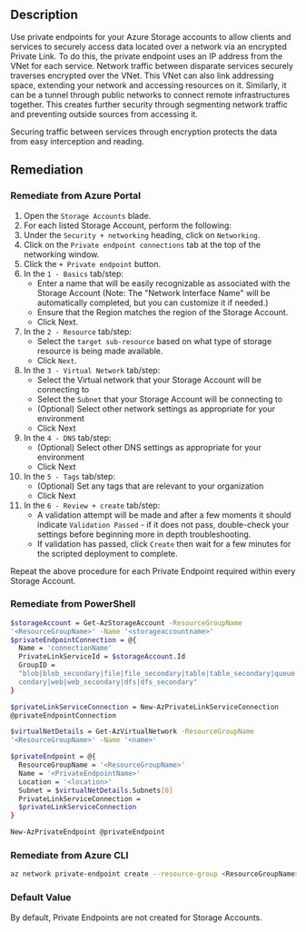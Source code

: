 ## Description

Use private endpoints for your Azure Storage accounts to allow clients and services to securely access data located over a network via an encrypted Private Link. To do this, the private endpoint uses an IP address from the VNet for each service. Network traffic between disparate services securely traverses encrypted over the VNet. This VNet can also link addressing space, extending your network and accessing resources on it. Similarly, it can be a tunnel through public networks to connect remote infrastructures together. This creates further security through segmenting network traffic and preventing outside sources from accessing it.

Securing traffic between services through encryption protects the data from easy interception and reading.

## Remediation

### Remediate from Azure Portal

1. Open the `Storage Accounts` blade.
2. For each listed Storage Account, perform the following:
3. Under the `Security + networking` heading, click on `Networking`.
4. Click on the `Private endpoint connections` tab at the top of the networking window.
5. Click the `+ Private endpoint` button.
6. In the `1 - Basics` tab/step:
    - Enter a name that will be easily recognizable as associated with the Storage Account (Note: The "Network Interface Name" will be automatically completed, but you can customize it if needed.)
    - Ensure that the Region matches the region of the Storage Account.
    - Click Next.
7. In the `2 - Resource` tab/step:
    - Select the `target sub-resource` based on what type of storage resource is being made available.
    - Click `Next`.
8. In the `3 - Virtual Network` tab/step:
    - Select the Virtual network that your Storage Account will be connecting to
    - Select the `Subnet` that your Storage Account will be connecting to
    - (Optional) Select other network settings as appropriate for your environment
    - Click Next
9. In the `4 - DNS` tab/step:
    - (Optional) Select other DNS settings as appropriate for your environment
    - Click Next
10. In the `5 - Tags` tab/step:
    - (Optional) Set any tags that are relevant to your organization
    - Click Next
11. In the `6 - Review + create` tab/step:
    - A validation attempt will be made and after a few moments it should indicate `Validation Passed` - if it does not pass, double-check your settings before beginning more in depth troubleshooting.
    - If validation has passed, click `Create` then wait for a few minutes for the scripted deployment to complete.

Repeat the above procedure for each Private Endpoint required within every Storage Account.

### Remediate from PowerShell

```bash
$storageAccount = Get-AzStorageAccount -ResourceGroupName
'<ResourceGroupName>' -Name '<storageaccountname>'
$privateEndpointConnection = @{
  Name = 'connectionName'
  PrivateLinkServiceId = $storageAccount.Id
  GroupID =
  "blob|blob_secondary|file|file_secondary|table|table_secondary|queue|queue_se
  condary|web|web_secondary|dfs|dfs_secondary"
}

$privateLinkServiceConnection = New-AzPrivateLinkServiceConnection
@privateEndpointConnection

$virtualNetDetails = Get-AzVirtualNetwork -ResourceGroupName
'<ResourceGroupName>' -Name '<name>'

$privateEndpoint = @{
  ResourceGroupName = '<ResourceGroupName>'
  Name = '<PrivateEndpointName>'
  Location = '<location>'
  Subnet = $virtualNetDetails.Subnets[0]
  PrivateLinkServiceConnection =
  $privateLinkServiceConnection
}

New-AzPrivateEndpoint @privateEndpoint
```

### Remediate from Azure CLI

```bash
az network private-endpoint create --resource-group <ResourceGroupName> --location <location> --name <private endpoint name> --vnet-name <VNET Name> --subnet <subnet name> --private-connection-resource-id <storage account ID> --connection-name <private link service connection name> --group-id<blob|blob_secondary|file|file_secondary|table|table_secondary|queue|queue_secondary|web|web_secondary|dfs|dfs_secondary>
```

### Default Value

By default, Private Endpoints are not created for Storage Accounts.

